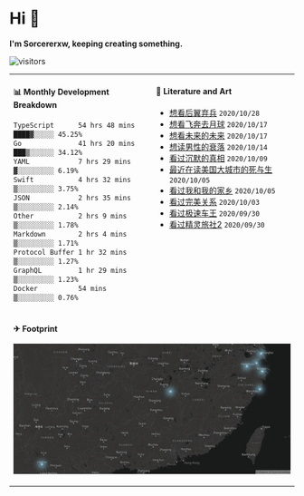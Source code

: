 # Hi 👋

**I'm Sorcererxw, keeping creating something.**

![visitors](https://visitor-badge.glitch.me/badge?page_id=sorcererxw.sorcererx)

<table width="800px">
<tr>
<td valign="top" width="50%">

#### 📊 Monthly Development Breakdown

<!--START_SECTION:waka-->
```text
TypeScript      54 hrs 48 mins ████▓░░░░░ 45.25%
Go              41 hrs 20 mins ███▒░░░░░░ 34.12%
YAML            7 hrs 29 mins  ▓░░░░░░░░░ 6.19%
Swift           4 hrs 32 mins  ▒░░░░░░░░░ 3.75%
JSON            2 hrs 35 mins  ▒░░░░░░░░░ 2.14%
Other           2 hrs 9 mins   ▒░░░░░░░░░ 1.78%
Markdown        2 hrs 4 mins   ▒░░░░░░░░░ 1.71%
Protocol Buffer 1 hr 32 mins   ▒░░░░░░░░░ 1.27%
GraphQL         1 hr 29 mins   ▒░░░░░░░░░ 1.23%
Docker          54 mins        ▒░░░░░░░░░ 0.76%
```
<!--END_SECTION:waka-->

<td valign="top" width="50%">

#### 💃 Literature and Art

<!--START_SECTION:douban-->
* [想看后翼弃兵](http://movie.douban.com/subject/32579283/) <code>2020/10/28</code>
* [想看飞奔去月球](http://movie.douban.com/subject/30141681/) <code>2020/10/17</code>
* [想看未来的未来](http://movie.douban.com/subject/27045615/) <code>2020/10/17</code>
* [想读男性的衰落](https://book.douban.com/subject/35016930/) <code>2020/10/14</code>
* [看过沉默的真相](http://movie.douban.com/subject/33447642/) <code>2020/10/09</code>
* [最近在读美国大城市的死与生](https://book.douban.com/subject/34907883/) <code>2020/10/05</code>
* [看过我和我的家乡](http://movie.douban.com/subject/35051512/) <code>2020/10/05</code>
* [看过完美关系](http://movie.douban.com/subject/30221758/) <code>2020/10/03</code>
* [看过极速车王](http://movie.douban.com/subject/6538866/) <code>2020/09/30</code>
* [看过精灵旅社2](http://movie.douban.com/subject/21327493/) <code>2020/09/30</code>

<!--END_SECTION:douban-->

</td>
</tr>
<tr>
<td colspan="2">

#### ✈ Footprint

![footprint](./footprint.png)

</td>
</tr>
</table>


